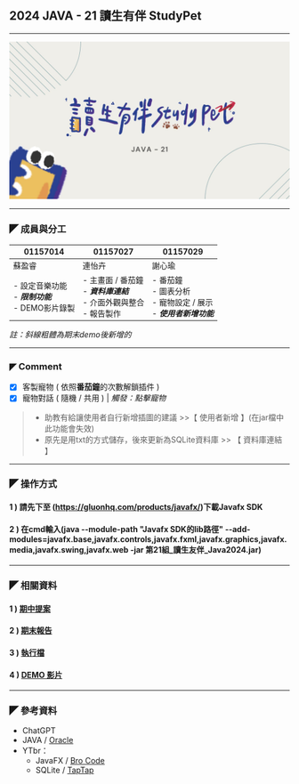 ## 2024 JAVA - 21 讀生有伴 StudyPet

- - -
![KeyVision.jpg](KeyVision.jpg)
- - -
### ◤ 成員與分工
| 01157014                               | 01157027                                              | 01157029                                            |
|----------------------------------------|-------------------------------------------------------|-----------------------------------------------------|
| 蘇盈睿   |  連怡卉| 謝心瑜          |
| - 設定音樂功能<br/> - ***限制功能***<br/> - DEMO影片錄製 | - 主畫面 / 番茄鐘<br/>- ***資料庫連結***<br/> - 介面外觀與整合 <br/> - 報告製作 | - 番茄鐘<br/> - 圖表分析 <br/>- 寵物設定 / 展示 <br/>- ***使用者新增功能*** |


*註：斜線粗體為期末demo後新增的*
- - -
### ◤ Comment
- [x] 客製寵物 ( 依照**番茄鐘**的次數解鎖插件 )
- [x] 寵物對話 ( 隨機 / 共用 )  |  *觸發：點擊寵物*
> - 助教有給讓使用者自行新增插圖的建議 >>【 使用者新增 】(在jar檔中此功能會失效)<br/>
> - 原先是用txt的方式儲存，後來更新為SQLite資料庫 >> 【 資料庫連結 】<br/>
- - -
### ◤ 操作方式
#### 1 ) 請先下至 (https://gluonhq.com/products/javafx/)下載Javafx SDK
#### 2 ) 在cmd輸入(java --module-path "Javafx SDK的lib路徑" --add-modules=javafx.base,javafx.controls,javafx.fxml,javafx.graphics,javafx.media,javafx.swing,javafx.web -jar 第21組_讀生友伴_Java2024.jar)
- - -
### ◤ 相關資料

####  1 ) [期中提案](https://www.canva.com/design/DAGCfSAW4pQ/xMY6-8v5E4iNK_BbMBxBMw/view?utm_content=DAGCfSAW4pQ&utm_campaign=designshare&utm_medium=link&utm_source=editor)
####  2 ) [期末報告](https://www.canva.com/design/DAGGpcc_enM/xPmbXI4GoXoNIz0eK5WsXQ/view?utm_content=DAGGpcc_enM&utm_campaign=designshare&utm_medium=link&utm_source=editor)
####  3 ) [ 執行檔 ]([https://www.youtube.com/watch?v=yH9X6jIbIZI](https://drive.google.com/file/d/1dDCOhOlTukWETxnlVyx-e635bNI6ZJie/view?usp=sharing))
####  4 ) [ DEMO 影片 ](https://www.youtube.com/watch?v=yH9X6jIbIZI)

- - -
### ◤ 參考資料
- ChatGPT
- JAVA / [Oracle](https://docs.oracle.com/javase%2Ftutorial%2F/index.html)
- YTbr：
  - JavaFX / [Bro Code](https://www.youtube.com/@BroCodez)
  - SQLite / [TapTap](https://www.youtube.com/@TapTap_196)
